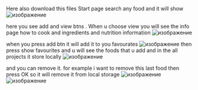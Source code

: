 Here also download this files 
Start page search any food and it will show
![изображение](https://github.com/user-attachments/assets/84e4bcba-6597-4594-bce0-71bbd521cad3)

here you see add and view btns . When u choose view you will see the info page how to cook and ingredients and nutrition information
![изображение](https://github.com/user-attachments/assets/ee37d219-9b11-4151-9186-b82cae2ab21b)

when you press add btn it will add it to you favourates 
![изображение](https://github.com/user-attachments/assets/76c8bd7c-e75e-4d59-be2a-169277363237)
then press show favourites and u will see the foods that u add and in the all projects it store locally 
![изображение](https://github.com/user-attachments/assets/70a00fb7-0639-478c-90c6-3f9535476640)


and you can remove it. for example i want to remove this last food then press OK so it will remove it from local storage
![изображение](https://github.com/user-attachments/assets/bee33870-6ffd-47c0-b6cc-5c26d83dbf8d)
![изображение](https://github.com/user-attachments/assets/080b18c1-9e16-4536-82a4-a1b1d1644c14)


